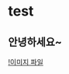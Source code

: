 # test

## 안녕하세요~

[!이미지 파일](https://post-phinf.pstatic.net/MjAyMDA0MjRfMjgw/MDAxNTg3NjU3ODYxMTM2.5N8knsVqPXC_srBrLUJK6twnNRVV-WdhFuhMteixn2Ug.3wekrt8dKaETLpcA4A8WWCUsmvdvGgVrbkquhZxKpS8g.JPEG/Erin-Outdoors00.jpg?type=w1200)
